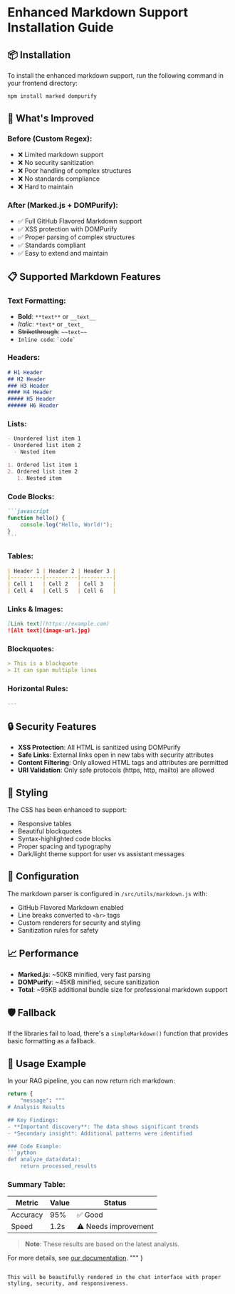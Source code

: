 # Enhanced Markdown Support Installation Guide

## 📦 Installation

To install the enhanced markdown support, run the following command in your frontend directory:

```bash
npm install marked dompurify
```

## 🚀 What's Improved

### Before (Custom Regex):
- ❌ Limited markdown support
- ❌ No security sanitization  
- ❌ Poor handling of complex structures
- ❌ No standards compliance
- ❌ Hard to maintain

### After (Marked.js + DOMPurify):
- ✅ Full GitHub Flavored Markdown support
- ✅ XSS protection with DOMPurify
- ✅ Proper parsing of complex structures
- ✅ Standards compliant
- ✅ Easy to extend and maintain

## 📋 Supported Markdown Features

### Text Formatting:
- **Bold**: `**text**` or `__text__`
- *Italic*: `*text*` or `_text_`
- ~~Strikethrough~~: `~~text~~`
- `Inline code`: `` `code` ``

### Headers:
```markdown
# H1 Header
## H2 Header  
### H3 Header
#### H4 Header
##### H5 Header
###### H6 Header
```

### Lists:
```markdown
- Unordered list item 1
- Unordered list item 2
  - Nested item

1. Ordered list item 1
2. Ordered list item 2
   1. Nested item
```

### Code Blocks:
````markdown
```javascript
function hello() {
    console.log("Hello, World!");
}
```
````

### Tables:
```markdown
| Header 1 | Header 2 | Header 3 |
|----------|----------|----------|
| Cell 1   | Cell 2   | Cell 3   |
| Cell 4   | Cell 5   | Cell 6   |
```

### Links & Images:
```markdown
[Link text](https://example.com)
![Alt text](image-url.jpg)
```

### Blockquotes:
```markdown
> This is a blockquote
> It can span multiple lines
```

### Horizontal Rules:
```markdown
---
```

## 🔒 Security Features

- **XSS Protection**: All HTML is sanitized using DOMPurify
- **Safe Links**: External links open in new tabs with security attributes
- **Content Filtering**: Only allowed HTML tags and attributes are permitted
- **URI Validation**: Only safe protocols (https, http, mailto) are allowed

## 🎨 Styling

The CSS has been enhanced to support:
- Responsive tables
- Beautiful blockquotes
- Syntax-highlighted code blocks
- Proper spacing and typography
- Dark/light theme support for user vs assistant messages

## 🔧 Configuration

The markdown parser is configured in `/src/utils/markdown.js` with:
- GitHub Flavored Markdown enabled
- Line breaks converted to `<br>` tags
- Custom renderers for security and styling
- Sanitization rules for safety

## 📈 Performance

- **Marked.js**: ~50KB minified, very fast parsing
- **DOMPurify**: ~45KB minified, secure sanitization
- **Total**: ~95KB additional bundle size for professional markdown support

## 🛡️ Fallback

If the libraries fail to load, there's a `simpleMarkdown()` function that provides basic formatting as a fallback.

## 🚀 Usage Example

In your RAG pipeline, you can now return rich markdown:

```python
return {
    "message": """
# Analysis Results

## Key Findings:
- **Important discovery**: The data shows significant trends
- *Secondary insight*: Additional patterns were identified

### Code Example:
```python
def analyze_data(data):
    return processed_results
```

### Summary Table:
| Metric | Value | Status |
|--------|-------|--------|
| Accuracy | 95% | ✅ Good |
| Speed | 1.2s | ⚠️ Needs improvement |

> **Note**: These results are based on the latest analysis.

For more details, see [our documentation](https://example.com).
    """
}
```

This will be beautifully rendered in the chat interface with proper styling, security, and responsiveness.
